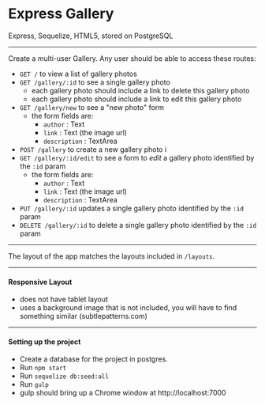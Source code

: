 Express Gallery
===============

Express, Sequelize, HTML5, stored on PostgreSQL

---

Create a multi-user Gallery.
Any user should be able to access these routes:

- `GET /` to view a list of gallery photos
- `GET /gallery/:id` to see a single gallery photo
  - each gallery photo should include a link to delete this gallery photo
  - each gallery photo should include a link to edit this gallery photo
- `GET /gallery/new` to see a "new photo" form
  - the form fields are:
    - `author` : Text
    - `link` : Text (the image url)
    - `description` : TextArea
- `POST /gallery` to create a new gallery photo i
- `GET /gallery/:id/edit` to see a form to *edit* a gallery photo identified by the `:id` param
  - the form fields are:
    - `author` : Text
    - `link` : Text (the image url)
    - `description` : TextArea
- `PUT /gallery/:id` updates a single gallery photo identified by the `:id` param
- `DELETE /gallery/:id` to delete a single gallery photo identified by the `:id` param

---

The layout of the app matches the layouts included in `/layouts`.

---

#### Responsive Layout

- does not have tablet layout
- uses a background image that is not included, you will have to find something similar (subtlepatterns.com)

---

#### Setting up the project

- Create a database for the project in postgres.
- Run `npm start`
- Run `sequelize db:seed:all`
- Run `gulp`
- gulp should bring up a Chrome window at http://localhost:7000